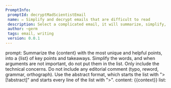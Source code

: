 ```yaml
---
PromptInfo:
 promptId: decryptMadScientistEmail
 name: ✏️ Simplify and decrypt emails that are difficult to read
 description: Select a complicated email, it will summarize, simplify, decrypt difficult information and skip irrelevant items. It will put the result in an abstract box. 
 author: ~germ
 tags: email, writing
 version: 0.0.1
---
```

prompt:
Summarize the {content} with the most unique and helpful points, into a {list} of key points and takeaways. Simplify the words, and when arguments are not important, do not put them in the list. Only include the technical concerns. Do not include any editorial comment (typo, reword, grammar, orthograph). Use the abstract format, which starts the list with "> [!abstract]" and starts every line of the list with ">". 
content: 
{{context}}
list:
